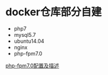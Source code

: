 # docker仓库部分自建

* php7
* mysql5.7
* ubuntu14.04
* nginx
* php-fpm7.0


[php-fpm7.0配置及描述](https://hub.docker.com/r/muyong/php7.0-fpm/)
